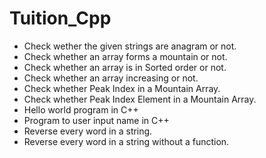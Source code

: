 # Tuition_Cpp
- Check wether the given strings are anagram or not.
- Check whether an array forms a mountain or not.
- Check whether an array is in Sorted order or not.
- Check whether an array increasing or not.
- Check whether Peak Index in a Mountain Array.
- Check whether Peak Index Element in a Mountain Array.
- Hello world program in C++ 
- Program to user input name in C++
- Reverse every word in a string.
- Reverse every word in a string without a function.
